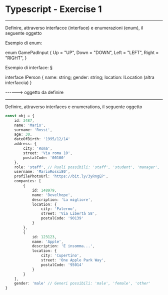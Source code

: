 # Typescript - Exercise 1
*****
Definire, attraverso interfacce (interface) e enumerazioni (enum), il seguente oggetto

Esempio di enum:

enum GamePadInput { Up = "UP", Down = "DOWN", Left = "LEFT", Right = "RIGHT", }

Esempio di interface: §

interface IPerson { name: string; gender: string; location: ILocation (altra interfaccia) }

------> oggetto da definire
****
Definire, attraverso interfaces e enumerations, il seguente oggetto

```typescript
const obj = {
	id: 3487,
    name: 'Mario',
    surname: 'Rossi',
    age: 30,
    dateOfBirth: '1995/12/14'
    address: {
        city: 'Roma',
        street: 'Via roma 10',
        postalCode: '00100'
    },
    role: 'staff', // Ruoli possibili: 'staff', 'student', 'manager', 'admin'
    username: 'MarioRossi80',
    profilePhotoUrl: 'https://bit.ly/3yRngEP',
    companies: [
		{
            id: 148979,
            name: 'Develhope',
            description: 'La migliore',
            location: {
                city: 'Palermo',
                street: 'Via Libertà 58',
                postalCode: '90139'
            }
        },
        {
            id: 123123,
            name: 'Apple',
            description: 'E insomma...',
            location: {
                city: 'Cupertino',
                street: 'One Apple Park Way',
                postalCode: '95014'
            }
        }
	],
    gender: 'male' // Generi possibili: 'male', 'female', 'other'
}
```

